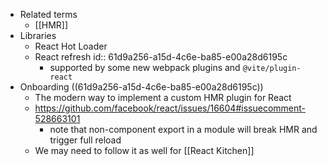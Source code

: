 - Related terms
	- [[HMR]]
- Libraries
	- React Hot Loader
	- React refresh
	  id:: 61d9a256-a15d-4c6e-ba85-e00a28d6195c
		- supported by some new webpack plugins and `@vite/plugin-react`
- Onboarding ((61d9a256-a15d-4c6e-ba85-e00a28d6195c))
	- The modern way to implement a custom HMR plugin for React
	- https://github.com/facebook/react/issues/16604#issuecomment-528663101
		- note that non-component export in a module will break HMR and trigger full reload
	- We may need to follow it as well for [[React Kitchen]]